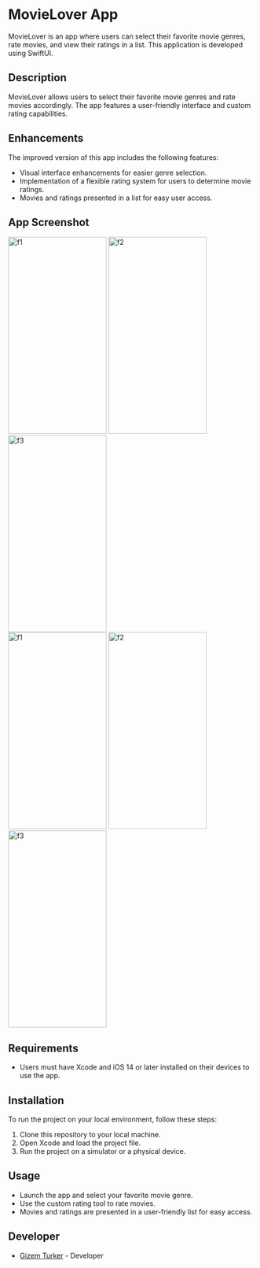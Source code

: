 # MovieLover App

MovieLover is an app where users can select their favorite movie genres, rate movies, and view their ratings in a list. This application is developed using SwiftUI.

## Description

MovieLover allows users to select their favorite movie genres and rate movies accordingly. The app features a user-friendly interface and custom rating capabilities.

## Enhancements

The improved version of this app includes the following features:

- Visual interface enhancements for easier genre selection.
- Implementation of a flexible rating system for users to determine movie ratings.
- Movies and ratings presented in a list for easy user access.

## App Screenshot

<div class="image-container">
  <img src="https://github.com/gizemturker/swiftui-notes/assets/17044304/c199ce34-9d1f-4b65-8944-af1ed3b73b25" width="200" height="400" alt="f1" class="image" />
  <img src="https://github.com/gizemturker/swiftui-notes/assets/17044304/94c91111-9b08-414b-8640-a9d5e10ec21b" width="200" height="400" alt="f2" class="image" />
  <img src="https://github.com/gizemturker/swiftui-notes/assets/17044304/de08028c-482d-4a4b-a886-440353d84e87" width="200" height="400" alt="f3" class="image" />
</div>

<div class="image-container">
  <img src="https://github.com/gizemturker/swiftui-notes/assets/17044304/58a38822-d01e-4605-bf3d-032faff89b8d" width="200" height="400" alt="f1" class="image" />
  <img src="https://github.com/gizemturker/swiftui-notes/assets/17044304/5acf01ce-2732-40f2-868e-ea2b8b87be93" width="200" height="400" alt="f2" class="image" />
  <img src="https://github.com/gizemturker/swiftui-notes/assets/17044304/e18a807b-2058-4cd3-be56-9d43d9641893" width="200" height="400" alt="f3" class="image" />
</div>

## Requirements

- Users must have Xcode and iOS 14 or later installed on their devices to use the app.

## Installation

To run the project on your local environment, follow these steps:

1. Clone this repository to your local machine.
2. Open Xcode and load the project file.
3. Run the project on a simulator or a physical device.

## Usage

- Launch the app and select your favorite movie genre.
- Use the custom rating tool to rate movies.
- Movies and ratings are presented in a user-friendly list for easy access.

## Developer

- [Gizem Turker](https://github.com/gizemturker) - Developer
